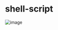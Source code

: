 # shell-script
![image](https://user-images.githubusercontent.com/122169271/214476969-1dae8d54-207d-49c9-bdfc-ea8f67768161.png)
